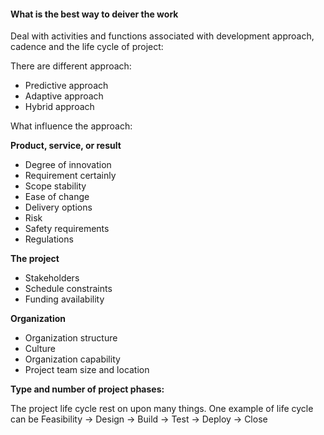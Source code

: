 #### What is the best way to deiver the work

Deal with activities and functions associated with development approach,  cadence and the life cycle of project:

There are different approach:

- Predictive approach 
- Adaptive approach 
- Hybrid approach 

What influence the approach:

**Product, service, or result** 

- Degree of innovation 
- Requirement certainly 
- Scope stability 
- Ease of change 
- Delivery options 
- Risk 
- Safety requirements
- Regulations

**The project**
- Stakeholders
- Schedule constraints
- Funding availability 

**Organization**
- Organization structure 
- Culture
- Organization capability 
- Project team size and location

**Type and number of project phases:**

The project life cycle rest on upon many things. 
One example of life cycle can be 
Feasibility -> Design -> Build -> Test -> Deploy -> Close
